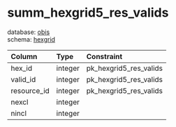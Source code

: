 # summ_hexgrid5_res_valids
database: [obis](../)  
schema: [hexgrid](hexgrid)  

|Column|Type|Constraint|
|:---|:---|:---|
|hex_id|integer|pk_hexgrid5_res_valids |
|valid_id|integer|pk_hexgrid5_res_valids |
|resource_id|integer|pk_hexgrid5_res_valids |
|nexcl|integer||
|nincl|integer||
